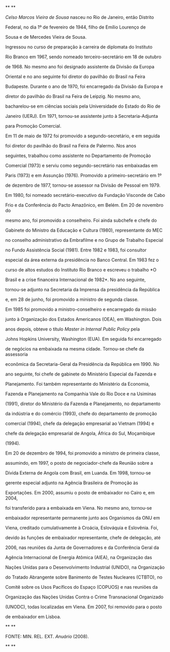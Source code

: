 

** **



*Celso Marcos Vieira de Sousa* nasceu no Rio de Janeiro, então Distrito

Federal, no dia 1º de fevereiro de 1944, filho de Emílio Lourenço de

Sousa e de Mercedes Vieira de Sousa.



Ingressou no curso de preparação à carreira de diplomata do Instituto

Rio Branco em 1967, sendo nomeado terceiro-secretário em 18 de outubro

de 1968. No mesmo ano foi designado assistente da Divisão da Europa

Oriental e no ano seguinte foi diretor do pavilhão do Brasil na Feira

Budapeste. Durante o ano de 1970, foi encarregado da Divisão da Europa e

diretor do pavilhão do Brasil na Feira de Leipzig. No mesmo ano,

bacharelou-se em ciências sociais pela Universidade do Estado do Rio de

Janeiro (UERJ). Em 1971, tornou-se assistente junto à Secretaria-Adjunta

para Promoção Comercial.



Em 11 de maio de 1972 foi promovido a segundo-secretário, e em seguida

foi diretor do pavilhão do Brasil na Feira de Palermo. Nos anos

seguintes, trabalhou como assistente no Departamento de Promoção

Comercial (1973) e serviu como segundo-secretário nas embaixadas em

Paris (1973) e em Assunção (1976). Promovido a primeiro-secretário em 1º

de dezembro de 1977, tornou-se assessor na Divisão de Pessoal em 1979.

Em 1980, foi nomeado secretário-executivo da Fundação Visconde de Cabo

Frio e da Conferência do Pacto Amazônico, em Belém. Em 20 de novembro do

mesmo ano, foi promovido a conselheiro. Foi ainda subchefe e chefe do

Gabinete do Ministro da Educação e Cultura (1980), representante do MEC

no conselho administrativo da Embrafilme e no Grupo de Trabalho Especial

no Fundo Assistência Social (1981). Entre 1982 e 1983, foi consultor

especial da área externa da presidência no Banco Central. Em 1983 fez o

curso de altos estudos do Instituto Rio Branco e escreveu o trabalho *O

Brasil e a crise financeira Internacional de 1982*. No ano seguinte,

tornou-se adjunto na Secretaria da Imprensa da presidência da República

e, em 28 de junho, foi promovido a ministro de segunda classe.



Em 1985 foi promovido a ministro-conselheiro e encarregado da missão

junto à Organização dos Estados Americanos (OEA), em Washington. Dois

anos depois, obteve o título *Master in Internal Public Policy* pela

Johns Hopkins University, Washington (EUA). Em seguida foi encarregado

de negócios na embaixada na mesma cidade. Tornou-se chefe da assessoria

econômica da Secretaria-Geral da Presidência da República em 1990. No

ano seguinte, foi chefe de gabinete do Ministério Especial da Fazenda e

Planejamento. Foi também representante do Ministério da Economia,

Fazenda e Planejamento na Companhia Vale do Rio Doce e na Usiminas

(1991), diretor do Ministério da Fazenda e Planejamento, no departamento

da indústria e do comércio (1993), chefe do departamento de promoção

comercial (1994), chefe da delegação empresarial ao Vietnam (1994) e

chefe da delegação empresarial de Angola, África do Sul, Moçambique

(1994).



Em 20 de dezembro de 1994, foi promovido a ministro de primeira classe,

assumindo, em 1997, o posto de negociador-chefe da Reunião sobre a

Dívida Externa de Angola com Brasil, em Luanda. Em 1998, tornou-se

gerente especial adjunto na Agência Brasileira de Promoção às

Exportações. Em 2000, assumiu o posto de embaixador no Cairo e, em 2004,

foi transferido para a embaixada em Viena. No mesmo ano, tornou-se

embaixador representante permanente junto aos Organismos da ONU em

Viena, creditado cumulativamente à Croácia, Eslováquia e Eslovênia. Foi,

devido às funções de embaixador representante, chefe de delegação, até

2006, nas reuniões da Junta de Governadores e da Conferência Geral da

Agência Internacional de Energia Atômica (AIEA), na Organização das

Nações Unidas para o Desenvolvimento Industrial (UNIDO), na Organização

do Tratado Abrangente sobre Banimento de Testes Nucleares (CTBTO), no

Comitê sobre os Usos Pacíficos do Espaço (COPUOS) e nas reuniões da

Organização das Nações Unidas Contra o Crime Transnacional Organizado

(UNODC), todas localizadas em Viena. Em 2007, foi removido para o posto

de embaixador em Lisboa.



** **



FONTE: MIN. REL. EXT. *Anuário* (2008).



** **


